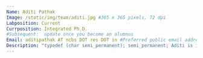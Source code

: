 ```yaml
---
Name: Aditi Pathak
Image: /static/img/team/aditi.jpg #365 x 365 pixels, 72 dpi
Labposition: Current
Currposition: Integrated Ph.D.
#Subsequent:  update once you become an alumnus
Email: aditipathak AT ncbs DOT res DOT in #Preferred public email address
Description: "typedef (char semi_permanent); semi_permanent; Aditi is interested in computational protein modeling and cell biology and interdisciplinary research combining the two. She is co-advised by Prof Sowdhamini."
---
```


